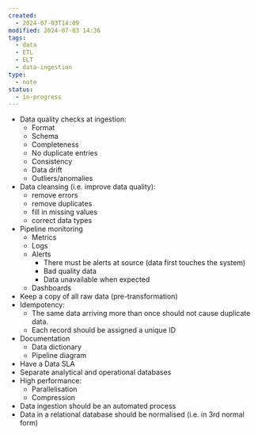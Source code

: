 ```yaml
---
created:
  - 2024-07-03T14:09
modified: 2024-07-03 14:36
tags:
  - data
  - ETL
  - ELT
  - data-ingestion
type:
  - note
status:
  - in-progress
---
```

* Data quality checks at ingestion:
	* Format
	* Schema
	* Completeness
	* No duplicate entries
	* Consistency
	* Data drift
	* Outliers/anomalies
* Data cleansing (i.e. improve data quality):
	* remove errors
	* remove duplicates
	* fill in missing values
	* correct data types
* Pipeline monitoring
	* Metrics
	* Logs
	* Alerts
		* There must be alerts at source (data first touches the system)
		* Bad quality data
		* Data unavailable when expected
	* Dashboards
* Keep a copy of all raw data (pre-transformation)
* Idempotency: 
	* The same data arriving more than once should not cause duplicate data.
	* Each record should be assigned a unique ID
* Documentation
	* Data dictionary
	* Pipeline diagram
* Have a Data SLA
* Separate analytical and operational databases
* High performance:
	* Parallelisation
	* Compression
* Data ingestion should be an automated process
* Data in a relational database should be normalised (i.e. in 3rd normal form)